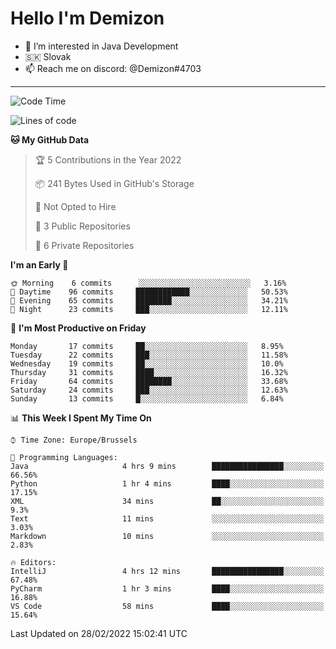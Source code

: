 # Hello I'm Demizon
- 👀 I’m interested in Java Development
- 🇸🇰 Slovak
- 📫 Reach me on discord: @Demizon#4703
<hr>

<!--START_SECTION:waka-->
![Code Time](http://img.shields.io/badge/Code%20Time-227%20hrs%2059%20mins-blue)

![Lines of code](https://img.shields.io/badge/From%20Hello%20World%20I%27ve%20Written-8%20Thousand%20lines%20of%20code-blue)

**🐱 My GitHub Data** 

> 🏆 5 Contributions in the Year 2022
 > 
> 📦 241 Bytes Used in GitHub's Storage 
 > 
> 🚫 Not Opted to Hire
 > 
> 📜 3 Public Repositories 
 > 
> 🔑 6 Private Repositories  
 > 
**I'm an Early 🐤** 

```text
🌞 Morning    6 commits      ░░░░░░░░░░░░░░░░░░░░░░░░░   3.16% 
🌆 Daytime    96 commits     ████████████░░░░░░░░░░░░░   50.53% 
🌃 Evening    65 commits     ████████░░░░░░░░░░░░░░░░░   34.21% 
🌙 Night      23 commits     ███░░░░░░░░░░░░░░░░░░░░░░   12.11%

```
📅 **I'm Most Productive on Friday** 

```text
Monday       17 commits     ██░░░░░░░░░░░░░░░░░░░░░░░   8.95% 
Tuesday      22 commits     ███░░░░░░░░░░░░░░░░░░░░░░   11.58% 
Wednesday    19 commits     ██░░░░░░░░░░░░░░░░░░░░░░░   10.0% 
Thursday     31 commits     ████░░░░░░░░░░░░░░░░░░░░░   16.32% 
Friday       64 commits     ████████░░░░░░░░░░░░░░░░░   33.68% 
Saturday     24 commits     ███░░░░░░░░░░░░░░░░░░░░░░   12.63% 
Sunday       13 commits     █░░░░░░░░░░░░░░░░░░░░░░░░   6.84%

```


📊 **This Week I Spent My Time On** 

```text
⌚︎ Time Zone: Europe/Brussels

💬 Programming Languages: 
Java                     4 hrs 9 mins        ████████████████░░░░░░░░░   66.56% 
Python                   1 hr 4 mins         ████░░░░░░░░░░░░░░░░░░░░░   17.15% 
XML                      34 mins             ██░░░░░░░░░░░░░░░░░░░░░░░   9.3% 
Text                     11 mins             ░░░░░░░░░░░░░░░░░░░░░░░░░   3.03% 
Markdown                 10 mins             ░░░░░░░░░░░░░░░░░░░░░░░░░   2.83%

🔥 Editors: 
IntelliJ                 4 hrs 12 mins       ████████████████░░░░░░░░░   67.48% 
PyCharm                  1 hr 3 mins         ████░░░░░░░░░░░░░░░░░░░░░   16.88% 
VS Code                  58 mins             ████░░░░░░░░░░░░░░░░░░░░░   15.64%

```


 Last Updated on 28/02/2022 15:02:41 UTC
<!--END_SECTION:waka-->
